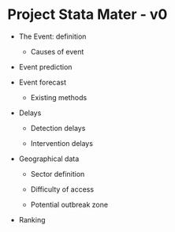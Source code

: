 # Project Stata Mater - v0

* The Event: definition

  - Causes of event
  
* Event prediction 

* Event forecast

  - Existing methods
  
* Delays

  - Detection delays
  
  - Intervention delays
   
* Geographical data
  
  - Sector definition 
  
  - Difficulty of access 
  
  - Potential outbreak zone

* Ranking
